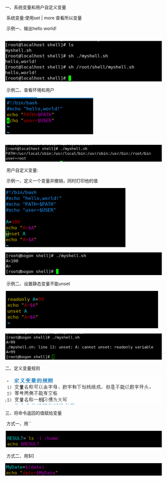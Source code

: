 一、系统变量和用户自定义变量

​	系统变量:使用set | more 查看所以变量

​		示例一、输出hello world!

​	![001](001.png)

​		示例二、查看环境和用户

![002](002.png)

​	![003](003.png)

​	用户自定义变量:

​		示例一、定义一个变量并撤销，同时打印他的值

![004](004.png)

![005](005.png)

​		示例二、设置静态变量不能unset

![006](006.png)

![007](007.png)

二、定义变量规则

![008](008.png)

三、将命令返回的值赋给变量

​	方式一、用``

![009](009.png)

​	方式二、用$()

![010](010.png)

